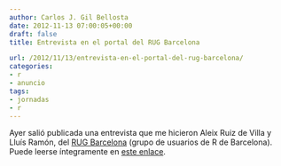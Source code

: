 ```yaml
---
author: Carlos J. Gil Bellosta
date: 2012-11-13 07:00:05+00:00
draft: false
title: Entrevista en el portal del RUG Barcelona

url: /2012/11/13/entrevista-en-el-portal-del-rug-barcelona/
categories:
- r
- anuncio
tags:
- jornadas
- r
---
```


Ayer salió publicada una entrevista que me hicieron Aleix Ruiz de Villa y Lluís Ramón, del [RUG Barcelona](http://rugbcn.wordpress.com/) (grupo de usuarios de R de Barcelona). Puede leerse íntegramente en [este enlace](http://rugbcn.wordpress.com/2012/11/11/entrevista-carlos-gil-bellosta/).
